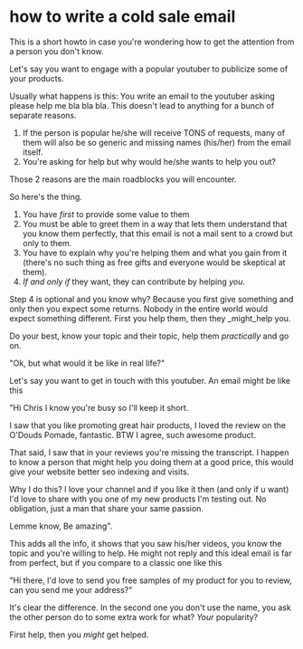 
# how to write a cold sale email

This is a short howto in case you're wondering how to get the attention from a person you don't know.

Let's say you want to engage with a popular youtuber to publicize some of your products.

Usually what happens is this: You write an email to the youtuber asking please help me bla bla bla.
This doesn't lead to anything for a bunch of separate reasons.

1. If the person is popular he/she will receive TONS of requests, many of them will also be so generic and missing names (his/her) from the email itself.
2. You're asking for help but why would he/she wants to help you out?

Those 2 reasons are the main roadblocks you will encounter.

So here's the thing.

1. You have _first_ to provide some value to them
2. You must be able to greet them in a way that lets them understand that you know them perfectly, that this email is not a mail sent to a crowd but only to them.
3. You have to explain why you're helping them and what you gain from it (there's no such thing as free gifts and everyone would be skeptical at them).
4. _If and only if_ they want, they can contribute by helping _you_.

Step 4 is optional and you know why? Because you first give something and only then you expect some returns.
Nobody in the entire world would expect something different.
First you help them, then they _might_help you.

Do your best, know your topic and their topic, help them _practically_ and go on.

"Ok, but what would it be like in real life?"

Let's say you want to get in touch with this youtuber. An email might be like this

"Hi Chris
I know you're busy so I'll keep it short.

I saw that you like promoting great hair products, I loved the review on the O'Douds Pomade, fantastic.
BTW I agree, such awesome product.

That said, I saw that in your reviews you're missing the transcript.
I happen to know a person that might help you doing them at a good price, this would give your website better seo indexing and visits.

Why I do this? I love your channel and if you like it then (and only if u want) I'd love to share with you one of my new products I'm testing out.
No obligation, just a man that share your same passion.

Lemme know,
Be amazing".

This adds all the info, it shows that you saw his/her videos, you know the topic and you're willing to help.
He might not reply and this ideal email is far from perfect, but if you compare to a classic one like this

"Hi there, I'd love to send you free samples of my product for you to review, can you send me your address?"

It's clear the difference.
In the second one you don't use the name, you ask the other person do to some extra work for what? _Your_ popularity?

First help, then you _might_ get helped.
